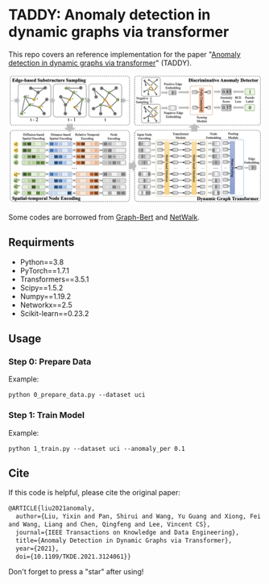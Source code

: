 # TADDY: Anomaly detection in dynamic graphs via transformer
This repo covers an reference implementation for the paper "[Anomaly detection in dynamic graphs via transformer](https://arxiv.org/pdf/2106.09876.pdf)" (TADDY).

![framework](framework.png)

Some codes are borrowed from [Graph-Bert](https://github.com/jwzhanggy/Graph-Bert) and [NetWalk](https://github.com/chengw07/NetWalk).

## Requirments
* Python==3.8
* PyTorch==1.7.1
* Transformers==3.5.1
* Scipy==1.5.2
* Numpy==1.19.2
* Networkx==2.5
* Scikit-learn==0.23.2

## Usage
### Step 0: Prepare Data
Example:
```
python 0_prepare_data.py --dataset uci
```

### Step 1: Train Model
Example:
```
python 1_train.py --dataset uci --anomaly_per 0.1
```

## Cite
If this code is helpful, please cite the original paper:
```
@ARTICLE{liu2021anomaly,
  author={Liu, Yixin and Pan, Shirui and Wang, Yu Guang and Xiong, Fei and Wang, Liang and Chen, Qingfeng and Lee, Vincent CS},
  journal={IEEE Transactions on Knowledge and Data Engineering}, 
  title={Anomaly Detection in Dynamic Graphs via Transformer}, 
  year={2021},
  doi={10.1109/TKDE.2021.3124061}}

```

Don't forget to press a "star" after using!
